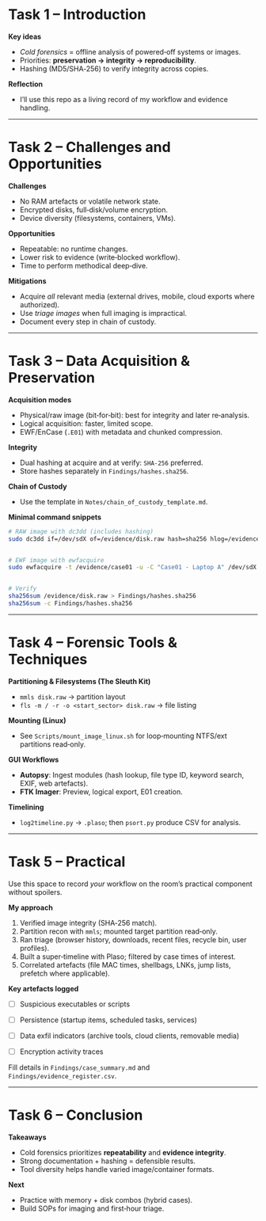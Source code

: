 # Task 1 – Introduction


**Key ideas**
- *Cold forensics* = offline analysis of powered‑off systems or images.
- Priorities: **preservation → integrity → reproducibility**.
- Hashing (MD5/SHA‑256) to verify integrity across copies.


**Reflection**
- I’ll use this repo as a living record of my workflow and evidence handling.

---

# Task 2 – Challenges and Opportunities


**Challenges**
- No RAM artefacts or volatile network state.
- Encrypted disks, full‑disk/volume encryption.
- Device diversity (filesystems, containers, VMs).


**Opportunities**
- Repeatable: no runtime changes.
- Lower risk to evidence (write‑blocked workflow).
- Time to perform methodical deep‑dive.


**Mitigations**
- Acquire *all* relevant media (external drives, mobile, cloud exports where authorized).
- Use *triage images* when full imaging is impractical.
- Document every step in chain of custody.

---

# Task 3 – Data Acquisition & Preservation


**Acquisition modes**
- Physical/raw image (bit‑for‑bit): best for integrity and later re‑analysis.
- Logical acquisition: faster, limited scope.
- EWF/EnCase (`.E01`) with metadata and chunked compression.


**Integrity**
- Dual hashing at acquire and at verify: `SHA‑256` preferred.
- Store hashes separately in `Findings/hashes.sha256`.


**Chain of Custody**
- Use the template in `Notes/chain_of_custody_template.md`.


**Minimal command snippets**
```bash
# RAW image with dc3dd (includes hashing)
sudo dc3dd if=/dev/sdX of=/evidence/disk.raw hash=sha256 hlog=/evidence/disk.raw.sha256 log=/evidence/dc3dd.log


# EWF image with ewfacquire
sudo ewfacquire -t /evidence/case01 -u -C "Case01 - Laptop A" /dev/sdX


# Verify
sha256sum /evidence/disk.raw > Findings/hashes.sha256
sha256sum -c Findings/hashes.sha256
```

---

# Task 4 – Forensic Tools & Techniques


**Partitioning & Filesystems (The Sleuth Kit)**
- `mmls disk.raw` → partition layout
- `fls -m / -r -o <start_sector> disk.raw` → file listing


**Mounting (Linux)**
- See `Scripts/mount_image_linux.sh` for loop‑mounting NTFS/ext partitions read‑only.


**GUI Workflows**
- **Autopsy**: Ingest modules (hash lookup, file type ID, keyword search, EXIF, web artefacts).
- **FTK Imager**: Preview, logical export, E01 creation.


**Timelining**
- `log2timeline.py` → `.plaso`; then `psort.py` produce CSV for analysis.

---

# Task 5 – Practical


Use this space to record *your* workflow on the room’s practical component without spoilers.


**My approach**
1. Verified image integrity (SHA‑256 match).
2. Partition recon with `mmls`; mounted target partition read‑only.
3. Ran triage (browser history, downloads, recent files, recycle bin, user profiles).
4. Built a super‑timeline with Plaso; filtered by case times of interest.
5. Correlated artefacts (file MAC times, shellbags, LNKs, jump lists, prefetch where applicable).


**Key artefacts logged**
- [ ] Suspicious executables or scripts
- [ ] Persistence (startup items, scheduled tasks, services)
- [ ] Data exfil indicators (archive tools, cloud clients, removable media)
- [ ] Encryption activity traces


Fill details in `Findings/case_summary.md` and `Findings/evidence_register.csv`.

---

# Task 6 – Conclusion


**Takeaways**
- Cold forensics prioritizes **repeatability** and **evidence integrity**.
- Strong documentation + hashing = defensible results.
- Tool diversity helps handle varied image/container formats.


**Next**
- Practice with memory + disk combos (hybrid cases).
- Build SOPs for imaging and first‑hour triage.
